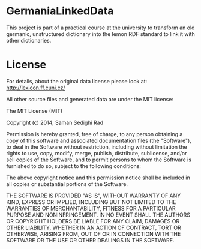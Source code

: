 GermaniaLinkedData
==================

This project is part of a practical course at the university to transform an old germanic, unstructured dictionary into the lemon RDF standard to link it with other dictionaries.

License
=======

For details, about the original data license please look at: http://lexicon.ff.cuni.cz/

All other source files and generated data are under the MIT license:

The MIT License (MIT)

Copyright (c) 2014, Saman Sedighi Rad

Permission is hereby granted, free of charge, to any person obtaining a copy
of this software and associated documentation files (the "Software"), to deal
in the Software without restriction, including without limitation the rights
to use, copy, modify, merge, publish, distribute, sublicense, and/or sell
copies of the Software, and to permit persons to whom the Software is
furnished to do so, subject to the following conditions:

The above copyright notice and this permission notice shall be included in all
copies or substantial portions of the Software.

THE SOFTWARE IS PROVIDED "AS IS", WITHOUT WARRANTY OF ANY KIND, EXPRESS OR
IMPLIED, INCLUDING BUT NOT LIMITED TO THE WARRANTIES OF MERCHANTABILITY,
FITNESS FOR A PARTICULAR PURPOSE AND NONINFRINGEMENT. IN NO EVENT SHALL THE
AUTHORS OR COPYRIGHT HOLDERS BE LIABLE FOR ANY CLAIM, DAMAGES OR OTHER
LIABILITY, WHETHER IN AN ACTION OF CONTRACT, TORT OR OTHERWISE, ARISING FROM,
OUT OF OR IN CONNECTION WITH THE SOFTWARE OR THE USE OR OTHER DEALINGS IN THE
SOFTWARE.
